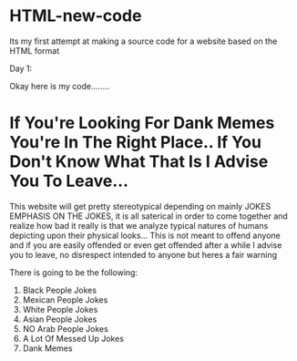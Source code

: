 # HTML-new-code
Its my first attempt at making a source code for a website based on the HTML format

Day 1:

Okay here is my code........

<!DOCTYPE html>
<html>
<head>
<title>Why Are You Here?</title> 
</head>
<body>
<h1>If You're Looking For Dank Memes You're In The Right Place.. If You Don't Know What That Is I Advise You To Leave...</h1>
<p> This website will get pretty stereotypical depending on mainly JOKES EMPHASIS ON THE JOKES, it is all saterical in order to come together and realize how bad it really is that we analyze typical natures of humans depicting upon their physical looks... This is not meant to offend anyone and if you are easily offended or even get offended after a while I advise you to leave, no disrespect intended to anyone but heres a fair warning</p>
<p> There is going to be the following:</p>
<ol>
<li>Black People Jokes</li>
<li>Mexican People Jokes</li>
<li>White People Jokes</li>
<li>Asian People Jokes</li>
<li>NO Arab People Jokes</li>
<li>A Lot Of Messed Up Jokes</li>
<li>Dank Memes</li>
</ol>
</body>
</html>  
